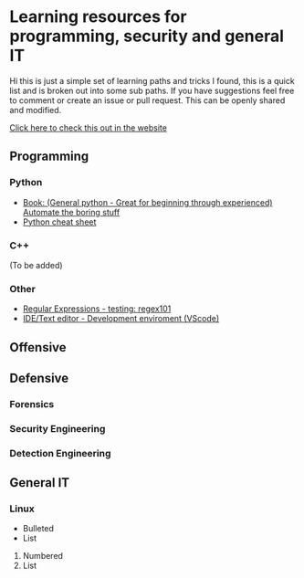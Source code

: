 # Learning resources for programming, security and general IT

Hi this is just a simple set of learning paths and tricks I found, this is a quick list and is broken out into some sub paths. If you have suggestions feel free to comment or create an issue or pull request. This can be openly shared and modified.

[Click here to check this out in the website](https://apt-0.github.io/Resources-for-learning/)

## Programming

  ### Python
  - [Book: (General python - Great for beginning through experienced) Automate the boring stuff](https://automatetheboringstuff.com/)
  - [Python cheat sheet](https://github.com/APT-0/python-cheatsheet)

  ### C++
  (To be added)
  
  ### Other
  - [Regular Expressions - testing: regex101](https://regex101.com/)
  - [IDE/Text editor - Development enviroment (VScode)](https://code.visualstudio.com/)

## Offensive

## Defensive

  ### Forensics
  ### Security Engineering
  ### Detection Engineering

## General IT
  ### Linux



- Bulleted
- List

1. Numbered
2. List


